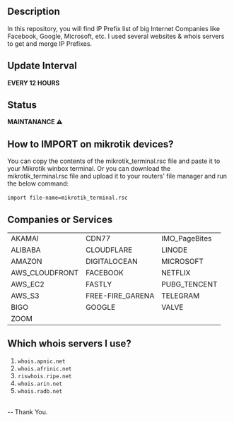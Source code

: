 ## Description
In this repository, you will find IP Prefix list of big Internet Companies like Facebook, Google, Microsoft, etc. I used several websites & whois servers to get and merge IP Prefixes.

## Update Interval
**EVERY 12 HOURS**

## Status
**MAINTANANCE ⚠️**

## How to IMPORT on mikrotik devices?
You can copy the contents of the mikrotik_terminal.rsc file and paste it to your  Mikrotik winbox terminal. Or you can download the mikrotik_terminal.rsc file and upload it to your routers' file manager and run the below command:<br><br>
`import file-name=mikrotik_terminal.rsc`

## Companies or Services
|                 |                   |                |
|-----------------|-------------------|----------------|
| AKAMAI          | CDN77             | IMO_PageBites  |
| ALIBABA         | CLOUDFLARE        | LINODE         |
| AMAZON          | DIGITALOCEAN      | MICROSOFT      |
| AWS_CLOUDFRONT  | FACEBOOK          | NETFLIX        |
| AWS_EC2         | FASTLY            | PUBG_TENCENT   |
| AWS_S3          | FREE-FIRE_GARENA  | TELEGRAM       |
| BIGO            | GOOGLE            | VALVE          |
| ZOOM            |                   |                |

## Which whois servers I use?
1. `whois.apnic.net`<br>
2. `whois.afrinic.net`<br>
3. `riswhois.ripe.net`<br>
4. `whois.arin.net`<br>
5. `whois.radb.net`<br>
<br>
-- Thank You.
